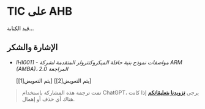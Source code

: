 # TIC على AHB

قيد الكتابة...

## الإشارة والشكر

- _IHI0011 - مواصفات نموذج بنية حافلة الميكروكنترولر المتقدمة لشركة ARM (AMBA)، المراجعة 2.0_

  [يتم التعويض[1]]
  [يتم التعويض[2]]

> تمت ترجمة هذه المشاركة باستخدام ChatGPT، يرجى [**تزويدنا بتعليقاتكم**](https://github.com/linyuxuanlin/Wiki_MkDocs/issues/new) إذا كانت هناك أي حذف أو إهمال.